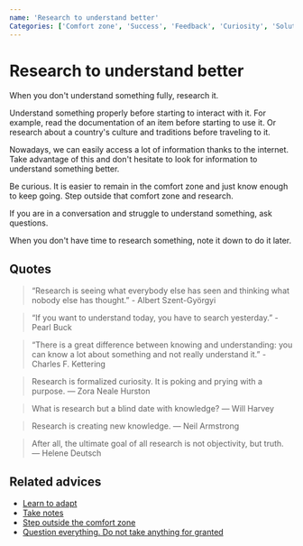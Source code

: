 ```yaml
---
name: 'Research to understand better'
Categories: ['Comfort zone', 'Success', 'Feedback', 'Curiosity', 'Solutions', 'Knowledge', 'Unknown']
---
```

# Research to understand better

When you don't understand something fully, research it.

Understand something properly before starting to interact with it. For example, read the documentation of an item before starting to use it. Or research about a country's culture and traditions before traveling to it.

Nowadays, we can easily access a lot of information thanks to the internet. Take advantage of this and don't hesitate to look for information to understand something better.

Be curious. It is easier to remain in the comfort zone and just know enough to keep going. Step outside that comfort zone and research. 

If you are in a conversation and struggle to understand something, ask questions.

When you don't have time to research something, note it down to do it later.

## Quotes

> “Research is seeing what everybody else has seen and thinking what nobody else has thought.” - Albert Szent-Györgyi 

> “If you want to understand today, you have to search yesterday.” - Pearl Buck 

> “There is a great difference between knowing and understanding: you can know a lot about something and not really understand it.” - Charles F. Kettering 

> Research is formalized curiosity. It is poking and prying with a purpose. ― Zora Neale Hurston

> What is research but a blind date with knowledge? ― Will Harvey

> Research is creating new knowledge. ― Neil Armstrong

> After all, the ultimate goal of all research is not objectivity, but truth. ― Helene Deutsch

## Related advices

- [Learn to adapt](../Learn%20to%20adapt/index.md)
- [Take notes](../Take%20notes/index.md)
- [Step outside the comfort zone](../Step%20outside%20the%20comfort%20zone/index.md)
- [Question everything. Do not take anything for granted](../Question%20everything.%20Do%20not%20take%20anything%20for%20granted/index.md)